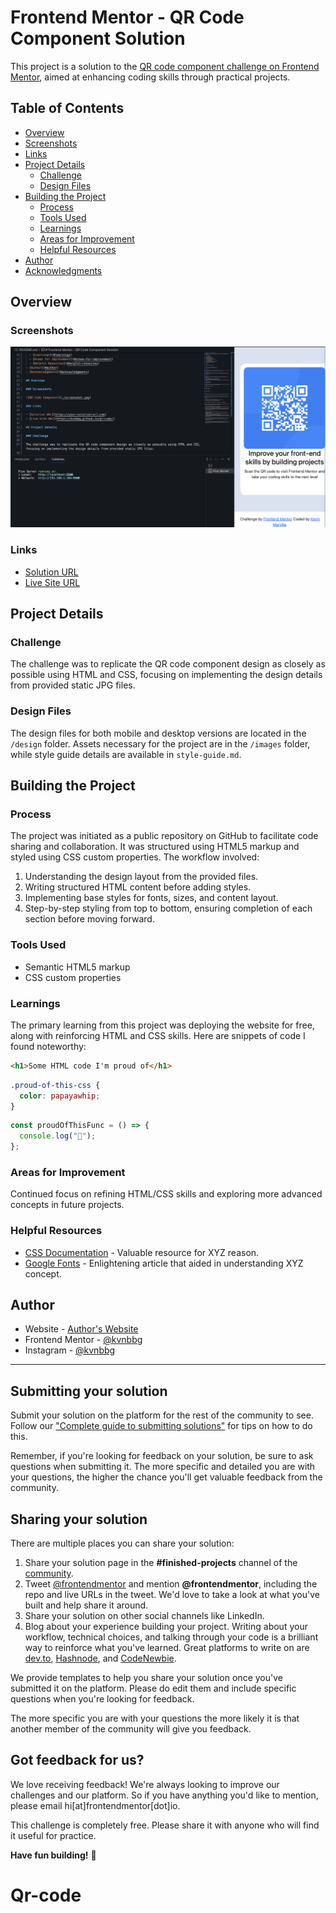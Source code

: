 # Frontend Mentor - QR Code Component Solution

This project is a solution to the [QR code component challenge on Frontend Mentor](https://www.frontendmentor.io/challenges/qr-code-component-iux_sIO_H), aimed at enhancing coding skills through practical projects.

## Table of Contents

- [Overview](#overview)
- [Screenshots](#screenshots)
- [Links](#links)
- [Project Details](#project-details)
  - [Challenge](#challenge)
  - [Design Files](#design-files)
- [Building the Project](#building-the-project)
  - [Process](#process)
  - [Tools Used](#tools-used)
  - [Learnings](#learnings)
  - [Areas for Improvement](#areas-for-improvement)
  - [Helpful Resources](#helpful-resources)
- [Author](#author)
- [Acknowledgments](#acknowledgments)

## Overview

### Screenshots

![QR Code Component](./screenshot.jpg)

### Links

- [Solution URL](https://your-solution-url.com)
- [Live Site URL](https://kvnbbg.github.io/Qr-code/)

## Project Details

### Challenge

The challenge was to replicate the QR code component design as closely as possible using HTML and CSS, focusing on implementing the design details from provided static JPG files.

### Design Files

The design files for both mobile and desktop versions are located in the `/design` folder. Assets necessary for the project are in the `/images` folder, while style guide details are available in `style-guide.md`.

## Building the Project

### Process

The project was initiated as a public repository on GitHub to facilitate code sharing and collaboration. It was structured using HTML5 markup and styled using CSS custom properties. The workflow involved:

1. Understanding the design layout from the provided files.
2. Writing structured HTML content before adding styles.
3. Implementing base styles for fonts, sizes, and content layout.
4. Step-by-step styling from top to bottom, ensuring completion of each section before moving forward.

### Tools Used

- Semantic HTML5 markup
- CSS custom properties

### Learnings

The primary learning from this project was deploying the website for free, along with reinforcing HTML and CSS skills. Here are snippets of code I found noteworthy:

```html
<h1>Some HTML code I'm proud of</h1>
```

```css
.proud-of-this-css {
  color: papayawhip;
}
```

```js
const proudOfThisFunc = () => {
  console.log("🎉");
};
```

### Areas for Improvement

Continued focus on refining HTML/CSS skills and exploring more advanced concepts in future projects.

### Helpful Resources

- [CSS Documentation](https://developer.mozilla.org/en-US/docs/Web/CSS) - Valuable resource for XYZ reason.
- [Google Fonts](https://fonts.google.com/specimen/Outfit) - Enlightening article that aided in understanding XYZ concept.

## Author

- Website - [Author's Website](https://kvnbbg.fr)
- Frontend Mentor - [@kvnbbg](https://www.frontendmentor.io/profile/kvnbbg)
- Instagram - [@kvnbbg](https://www.instagram.com/kvnbbgnew)

---

## Submitting your solution

Submit your solution on the platform for the rest of the community to see. Follow our ["Complete guide to submitting solutions"](https://medium.com/frontend-mentor/a-complete-guide-to-submitting-solutions-on-frontend-mentor-ac6384162248) for tips on how to do this.

Remember, if you're looking for feedback on your solution, be sure to ask questions when submitting it. The more specific and detailed you are with your questions, the higher the chance you'll get valuable feedback from the community.

## Sharing your solution

There are multiple places you can share your solution:

1. Share your solution page in the **#finished-projects** channel of the [community](https://www.frontendmentor.io/community).
2. Tweet [@frontendmentor](https://twitter.com/frontendmentor) and mention **@frontendmentor**, including the repo and live URLs in the tweet. We'd love to take a look at what you've built and help share it around.
3. Share your solution on other social channels like LinkedIn.
4. Blog about your experience building your project. Writing about your workflow, technical choices, and talking through your code is a brilliant way to reinforce what you've learned. Great platforms to write on are [dev.to](https://dev.to/), [Hashnode](https://hashnode.com/), and [CodeNewbie](https://community.codenewbie.org/).

We provide templates to help you share your solution once you've submitted it on the platform. Please do edit them and include specific questions when you're looking for feedback.

The more specific you are with your questions the more likely it is that another member of the community will give you feedback.

## Got feedback for us?

We love receiving feedback! We're always looking to improve our challenges and our platform. So if you have anything you'd like to mention, please email hi[at]frontendmentor[dot]io.

This challenge is completely free. Please share it with anyone who will find it useful for practice.

**Have fun building!** 🚀
# Qr-code
